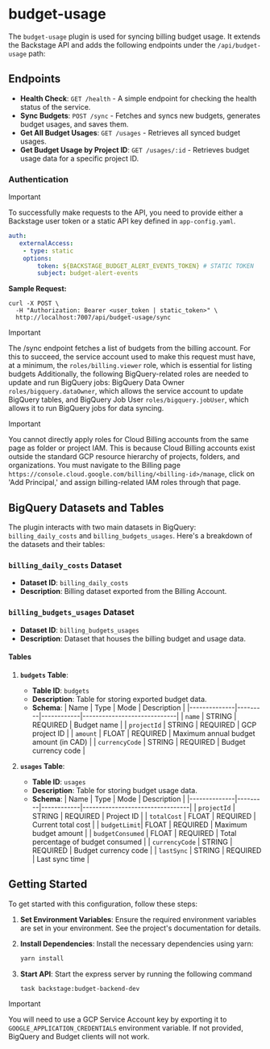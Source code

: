# budget-usage

The `budget-usage` plugin is used for syncing billing budget usage. It extends the Backstage API and adds the following endpoints under the `/api/budget-usage` path:

## Endpoints

- **Health Check**: `GET /health` - A simple endpoint for checking the health status of the service.
- **Sync Budgets**: `POST /sync` - Fetches and syncs new budgets, generates budget usages, and saves them.
- **Get All Budget Usages**: `GET /usages` - Retrieves all synced budget usages.
- **Get Budget Usage by Project ID**: `GET /usages/:id` - Retrieves budget usage data for a specific project ID.

### Authentication

> [!IMPORTANT]  
> To successfully make requests to the API, you need to provide either a Backstage user token or a static API key defined in `app-config.yaml`.

```yaml
auth:
   externalAccess:
    - type: static
    options:
        token: ${BACKSTAGE_BUDGET_ALERT_EVENTS_TOKEN} # STATIC TOKEN
        subject: budget-alert-events
```

**Sample Request:**

```
curl -X POST \
  -H "Authorization: Bearer <user_token | static_token>" \
  http://localhost:7007/api/budget-usage/sync
```


> [!IMPORTANT]  
> The /sync endpoint fetches a list of budgets from the billing account. For this to succeed, the service account used to make this request must have, at a minimum, the `roles/billing.viewer` role, which is essential for listing budgets Additionally, the following BigQuery-related roles are needed to update and run BigQuery jobs: BigQuery Data Owner `roles/bigquery.dataOwner`, which allows the service account to update BigQuery tables, and BigQuery Job User `roles/bigquery.jobUser`, which allows it to run BigQuery jobs for data syncing.


> [!IMPORTANT]
You cannot directly apply roles for Cloud Billing accounts from the same page as folder or project IAM. This is because Cloud Billing accounts exist outside the standard GCP resource hierarchy of projects, folders, and organizations. You must navigate to the Billing page `https://console.cloud.google.com/billing/<billing-id>/manage`, click on 'Add Principal,' and assign billing-related IAM roles through that page.



## BigQuery Datasets and Tables

The plugin interacts with two main datasets in BigQuery: `billing_daily_costs` and `billing_budgets_usages`. Here's a breakdown of the datasets and their tables:

### `billing_daily_costs` Dataset

- **Dataset ID**: `billing_daily_costs`
- **Description**: Billing dataset exported from the Billing Account.

### `billing_budgets_usages` Dataset

- **Dataset ID**: `billing_budgets_usages`
- **Description**: Dataset that houses the billing budget and usage data.

#### Tables

1. **`budgets` Table**:

   - **Table ID**: `budgets`
   - **Description**: Table for storing exported budget data.
   - **Schema**:
     | Name | Type | Mode | Description |
     |--------------|---------|------------|-----------------------------|
     | `name` | STRING | REQUIRED | Budget name |
     | `projectId` | STRING | REQUIRED | GCP project ID |
     | `amount` | FLOAT | REQUIRED | Maximum annual budget amount (in CAD) |
     | `currencyCode` | STRING | REQUIRED | Budget currency code |

2. **`usages` Table**:
   - **Table ID**: `usages`
   - **Description**: Table for storing budget usage data.
   - **Schema**:
     | Name | Type | Mode | Description |
     |--------------|---------|------------|---------------------------------|
     | `projectId` | STRING | REQUIRED | Project ID |
     | `totalCost` | FLOAT | REQUIRED | Current total cost |
     | `budgetLimit`| FLOAT | REQUIRED | Maximum budget amount |
     | `budgetConsumed` | FLOAT | REQUIRED | Total percentage of budget consumed |
     | `currencyCode` | STRING | REQUIRED | Budget currency code |
     | `lastSync` | STRING | REQUIRED | Last sync time |

## Getting Started

To get started with this configuration, follow these steps:

1. **Set Environment Variables**:
   Ensure the required environment variables are set in your environment. See the project's documentation for details.

2. **Install Dependencies**:
   Install the necessary dependencies using yarn:

   ```bash
   yarn install
   ```

3. **Start API**:
   Start the express server by running the following command

   ```bash
   task backstage:budget-backend-dev
   ```

> [!IMPORTANT]  
> You will need to use a GCP Service Account key by exporting it to `GOOGLE_APPLICATION_CREDENTIALS` environment variable. If not provided, BigQuery and Budget clients will not work.
